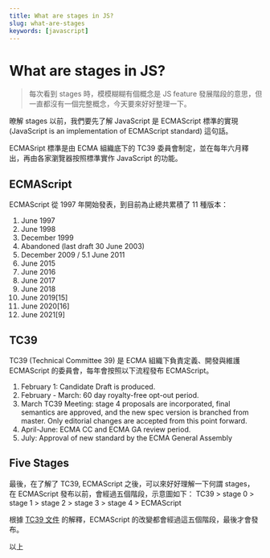 ```yaml
---
title: What are stages in JS?
slug: what-are-stages
keywords: [javascript]
---
```


# What are stages in JS?

> 每次看到 stages 時，模模糊糊有個概念是 JS feature 發展階段的意思，但一直都沒有一個完整概念，今天要來好好整理一下。

暸解 stages 以前，我們要先了解 JavaScript 是 ECMAScript 標準的實現 (JavaScript is an implementation of ECMAScript standard) 這句話。

ECMASript 標準是由 ECMA 組織底下的 TC39 委員會制定，並在每年六月釋出，再由各家瀏覽器按照標準實作 JavaScript 的功能。

## ECMAScript

ECMAScript 從 1997 年開始發表，到目前為止總共累積了 11 種版本：

1. June 1997
2. June 1998
3. December 1999
4. Abandoned (last draft 30 June 2003)
5. December 2009 / 5.1 June 2011
6. June 2015
7. June 2016
8. June 2017
9. June 2018
10. June 2019[15]
11. June 2020[16]
12. June 2021[9]

## TC39

TC39 (Technical Committee 39) 是 ECMA 組織下負責定義、開發與維護 ECMAScript 的委員會，每年會按照以下流程發布 ECMAScript。

1. February 1: Candidate Draft is produced.
2. February - March: 60 day royalty-free opt-out period.
3. March TC39 Meeting: stage 4 proposals are incorporated, final semantics are approved, and the new spec version is branched from master. Only editorial changes are accepted from this point forward.
4. April-June: ECMA CC and ECMA GA review period.
5. July: Approval of new standard by the ECMA General Assembly

## Five Stages

最後，在了解了 TC39, ECMAScript 之後，可以來好好理解一下何謂 stages，
在 ECMAScript 發布以前，會經過五個階段，示意圖如下：
TC39 > stage 0 > stage 1 > stage 2 > stage 3 > stage 4 > ECMAScript

根據 [TC39 文件](https://tc39.es/process-document/) 的解釋，ECMAScript 的改變都會經過這五個階段，最後才會發布。

以上
